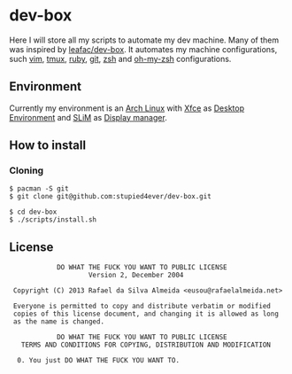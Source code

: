 # dev-box

Here I will store all my scripts to automate my dev machine. Many of them was
inspired by [leafac/dev-box][leafac-dev-box]. It automates my machine 
configurations, such [vim][vim], [tmux][tmux], [ruby][ruby], [git][git], 
[zsh][zsh] and [oh-my-zsh][oh-my-zsh] configurations.

## Environment

Currently my environment is an [Arch Linux][arch-linux] with [Xfce][xfce]
as [Desktop Environment][desktop-environment] and [SLiM][slim] as
[Display manager][display-manager].

## How to install

### Cloning

```
$ pacman -S git
$ git clone git@github.com:stupied4ever/dev-box.git

$ cd dev-box
$ ./scripts/install.sh
```

## License

```
            DO WHAT THE FUCK YOU WANT TO PUBLIC LICENSE
                    Version 2, December 2004

 Copyright (C) 2013 Rafael da Silva Almeida <eusou@rafaelalmeida.net>

 Everyone is permitted to copy and distribute verbatim or modified
 copies of this license document, and changing it is allowed as long
 as the name is changed.

            DO WHAT THE FUCK YOU WANT TO PUBLIC LICENSE
   TERMS AND CONDITIONS FOR COPYING, DISTRIBUTION AND MODIFICATION

  0. You just DO WHAT THE FUCK YOU WANT TO.
```

[leafac-dev-box]: https://github.com/leafac/dev-box
[vim]: http://www.vim.org/
[tmux]: http://tmux.sourceforge.net/
[ruby]: https://www.ruby-lang.org
[git]: http://git-scm.com/
[zsh]: http://www.zsh.org/
[oh-my-zsh]: https://github.com/leafac/oh-my-zsh
[arch-linux]: http://archlinux.org/
[xfce]: http://www.xfce.org/
[desktop-environment]: https://wiki.archlinux.org/index.php/Desktop_Environment
[slim]: http://slim.berlios.de/
[display-manager]: https://wiki.archlinux.org/index.php/Display_Manager
